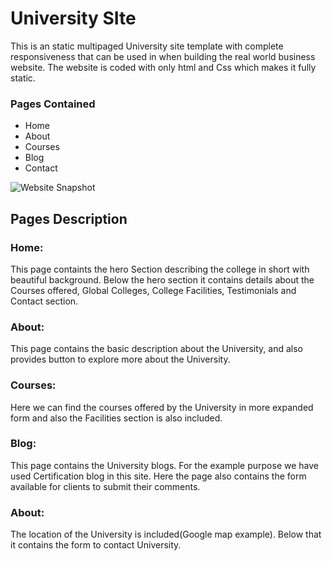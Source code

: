 
# University SIte

This is an static multipaged University site template with complete responsiveness
that can be used in when building the real world business website. 
The website is coded with only html and Css which makes it fully static.

### Pages Contained
- Home 
- About 
- Courses
- Blog 
- Contact

![Website Snapshot](https://i.postimg.cc/02gkXvVL/Screenshot-45.png)

## Pages Description

### Home:
 This page containts the hero Section describing the college in short
 with beautiful background. Below the hero section it contains details
 about the Courses offered, Global Colleges, College Facilities, Testimonials
 and Contact section.

### About:
This page contains the basic description about the University, and also provides
button to explore more about the University.

### Courses:
Here we can find the courses offered by the University in more expanded form
and also the Facilities section is also included.

### Blog:
This page contains the University blogs. For the example purpose we have used 
Certification blog in this site. Here the page also contains the form available for 
clients to submit their comments.

### About:
The location of the University is included(Google map example). Below that it contains the 
form to contact University. 
